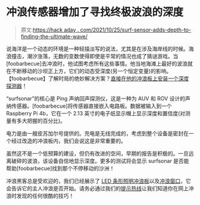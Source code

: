# 冲浪传感器增加了寻找终极波浪的深度

> 原文:[https://hack aday . com/2021/10/25/surf-sensor-adds-depth-to-finding-the-ultimate-wave/](https://hackaday.com/2021/10/25/surf-sensor-adds-depth-to-finding-the-ultimate-wave/)

说海洋是一个动态的环境是一种轻描淡写的说法，尤其是在涉及海岸线的时候。海浪撞击，潮汐涨落，无数的变数使得即使是平常的情况也成了猜谜游戏。当[foobarbecue]去冲浪时，他试图考虑所有这些事情。他当地海滩上最好的波浪就在不断移动的沙坝正上方，它们的动态受深度(另一个恒定变量)的影响。【foobarbecue】了解时局的绝妙解决方案？[直接在他的冲浪板上安装一个深度探测器](https://foobarbecue.github.io/surfsonar/)！

“surfsonar”的核心是 Ping 声纳回声探测仪，这是一种为 AUV 和 ROV 设计的声纳传感器。[foobarbecue]将传感器直接嵌入电路板。数据被输入到一个 Raspberry Pi 4b，它在一个 2.13 英寸的电子纸显示帽上显示深度和置信度(对测量有多大把握的百分比)。

电力是由一艘皮苏加尔号提供的。充电是无线完成的，考虑到整个设备是密封在一个经过改造的冲浪板内，我们会说这是非常重要的。

虽然这不是一个低预算的建设，但仍有改进的空间，早期的报告是积极的。一旦远离破碎的波浪，该设备自信地显示深度。更多的测试将会显示 surfsonar 是否能帮助[foobarbecue]找到那个不停移动的沙洲！

冲浪黑客总是受欢迎的，我们已经展示了 [LED 条形照明冲浪板](https://hackaday.com/2020/09/10/surfboard-led-strips-light-up-the-waves/)以及[冲浪窗口](https://hackaday.com/2019/10/24/hang-ten-with-help-from-the-surf-window/)，它会告诉它的主人冲浪是否开始。请务必通过我们的[提示热线](https://hackaday.com/submit-a-tip/)让我们知道你在网上冲浪时发现的任何很酷的技巧！